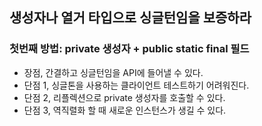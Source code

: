 ## 생성자나 열거 타입으로 싱글턴임을 보증하라

### 첫번째 방법: private 생성자 + public static final 필드

- 장점, 간결하고 싱글턴임을 API에 들어낼 수 있다.
- 단점 1, 싱글톤을 사용하는 클라이언트 테스트하기 어려워진다.
- 단점 2, 리플렉션으로 private 생성자를 호출할 수 있다.
- 단점 3, 역직렬화 할 때 새로운 인스턴스가 생길 수 있다.